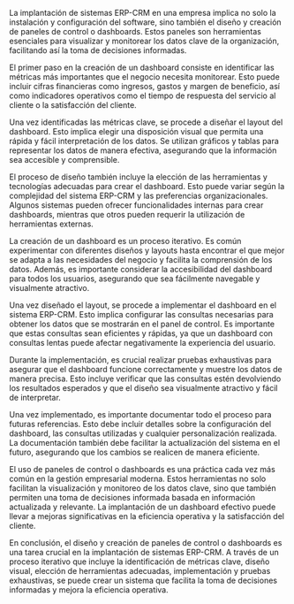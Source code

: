 La implantación de sistemas ERP-CRM en una empresa implica no solo la instalación y configuración del software, sino también el diseño y creación de paneles de control o dashboards. Estos paneles son herramientas esenciales para visualizar y monitorear los datos clave de la organización, facilitando así la toma de decisiones informadas.

El primer paso en la creación de un dashboard consiste en identificar las métricas más importantes que el negocio necesita monitorear. Esto puede incluir cifras financieras como ingresos, gastos y margen de beneficio, así como indicadores operativos como el tiempo de respuesta del servicio al cliente o la satisfacción del cliente.

Una vez identificadas las métricas clave, se procede a diseñar el layout del dashboard. Esto implica elegir una disposición visual que permita una rápida y fácil interpretación de los datos. Se utilizan gráficos y tablas para representar los datos de manera efectiva, asegurando que la información sea accesible y comprensible.

El proceso de diseño también incluye la elección de las herramientas y tecnologías adecuadas para crear el dashboard. Esto puede variar según la complejidad del sistema ERP-CRM y las preferencias organizacionales. Algunos sistemas pueden ofrecer funcionalidades internas para crear dashboards, mientras que otros pueden requerir la utilización de herramientas externas.

La creación de un dashboard es un proceso iterativo. Es común experimentar con diferentes diseños y layouts hasta encontrar el que mejor se adapta a las necesidades del negocio y facilita la comprensión de los datos. Además, es importante considerar la accesibilidad del dashboard para todos los usuarios, asegurando que sea fácilmente navegable y visualmente atractivo.

Una vez diseñado el layout, se procede a implementar el dashboard en el sistema ERP-CRM. Esto implica configurar las consultas necesarias para obtener los datos que se mostrarán en el panel de control. Es importante que estas consultas sean eficientes y rápidas, ya que un dashboard con consultas lentas puede afectar negativamente la experiencia del usuario.

Durante la implementación, es crucial realizar pruebas exhaustivas para asegurar que el dashboard funcione correctamente y muestre los datos de manera precisa. Esto incluye verificar que las consultas estén devolviendo los resultados esperados y que el diseño sea visualmente atractivo y fácil de interpretar.

Una vez implementado, es importante documentar todo el proceso para futuras referencias. Esto debe incluir detalles sobre la configuración del dashboard, las consultas utilizadas y cualquier personalización realizada. La documentación también debe facilitar la actualización del sistema en el futuro, asegurando que los cambios se realicen de manera eficiente.

El uso de paneles de control o dashboards es una práctica cada vez más común en la gestión empresarial moderna. Estos herramientas no solo facilitan la visualización y monitoreo de los datos clave, sino que también permiten una toma de decisiones informada basada en información actualizada y relevante. La implantación de un dashboard efectivo puede llevar a mejoras significativas en la eficiencia operativa y la satisfacción del cliente.

En conclusión, el diseño y creación de paneles de control o dashboards es una tarea crucial en la implantación de sistemas ERP-CRM. A través de un proceso iterativo que incluye la identificación de métricas clave, diseño visual, elección de herramientas adecuadas, implementación y pruebas exhaustivas, se puede crear un sistema que facilita la toma de decisiones informadas y mejora la eficiencia operativa.
